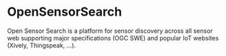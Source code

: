 OpenSensorSearch
================

Open Sensor Search is a platform for sensor discovery across all sensor web supporting major specifications (OGC SWE) and popular IoT websites (Xively, Thingspeak, ...).
